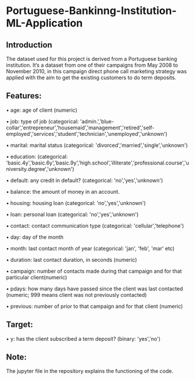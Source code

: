 # Portuguese-Bankinng-Institution-ML-Application


## Introduction

The dataset used for this project is derived from a Portuguese banking institution. It’s a dataset from one of their campaigns from May 2008 to November 2010, in this campaign direct phone call marketing strategy was applied with the aim to get the existing customers to do term deposits. 

## Features:

•	age: age of client (numeric)

•	job: type of job (categorical: 'admin.','blue-collar','entrepreneur','housemaid','management','retired','self-employed','services','student','technician','unemployed','unknown')

•	marital: marital status (categorical: 'divorced','married','single','unknown')

•	education: (categorical: 'basic.4y','basic.6y','basic.9y','high.school','illiterate','professional.course','university.degree','unknown')

•	default: any credit in default? (categorical: 'no','yes','unknown')

•	balance: the amount of money in an account.

•	housing: housing loan (categorical: 'no','yes','unknown')

•	loan: personal loan (categorical: 'no','yes','unknown')

•	contact: contact communication type (categorical: 'cellular','telephone')

•	day: day of the month

•	month: last contact month of year (categorical: 'jan', 'feb', 'mar' etc)

•	duration: last contact duration, in seconds (numeric)

•	campaign: number of contacts made during that campaign and for that particular client(numeric)

•	pdays: how many days have passed since the client was last contacted (numeric; 999 means client was not previously contacted)

•	previous: number of prior to that campaign and for that client (numeric)

## Target:

•	y: has the client subscribed a term deposit? (binary: 'yes','no')

## Note:

The jupyter file in the repository explains the functioning of the code.
